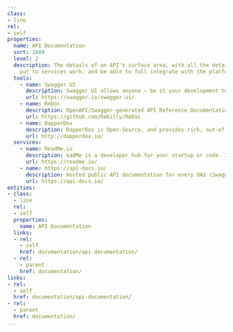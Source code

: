 ```yaml
---
class:
- line
rel:
- self
properties:
  name: API Documentation
  sort: 1689
  level: 2
  description: The details of an API's surface area, with all the details needed to
    put to services work, and be able to full integrate with the platform.
  tools:
    - name: Swagger UI
      description: Swagger UI allows anyone — be it your development team or your end consumers — to visualize and interact with the API’s resources without having any of the implementation logic in place. It’s automatically generated from your Swagger specification, with the visual documentation making it easy for back end implementation and client side consumption.
      url: https://swagger.io/swagger-ui/
    - name: ReDoc
      description: OpenAPI/Swagger-generated API Reference Documentation.
      url: https://github.com/Rebilly/ReDoc
    - name: DapperDox
      description: DapperDox is Open-Source, and provides rich, out-of-the-box, rendering of your OpenAPI specifications, seamlessly combined with your GitHub Flavored Markdown documentation, guides and diagrams.
      url: http://dapperdox.io/    
  services:
    - name: ReadMe.io
      description: eadMe is a developer hub for your startup or code. It's a completely customizable and collaborative place for documentation, support, key generation and more. Don't waste your precious time reimplementing a dev.yourstartup.com. If you have an API, code library, or affiliate program, documentation is hard. Users can't use your product without understanding it, and most documentation on the Internet is lacking. The goal of ReadMe is to make consuming APIs completely painless.
      url: https://readme.io/
    - name: https://api-docs.io/
      description: Hosted public API documentation for every OAS (Swagger) and RAML specs provided by Stoplight.io.
      url: https://api-docs.io/  
entities:
- class:
  - line
  rel:
  - self
  properties:
    name: API Documentation
  links:
  - rel:
    - self
    href: documentation/api-documentation/
  - rel:
    - parent
    href: documentation/
links:
- rel:
  - self
  href: documentation/api-documentation/
- rel:
  - parent
  href: documentation/
...
```

